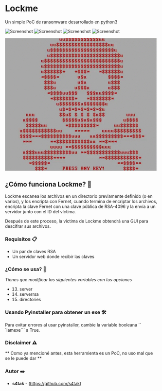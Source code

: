 # Lockme
Un simple PoC de ransomware desarrollado en python3


![Screenshot](https://img.shields.io/badge/Platform-Windows-brightgreen)
![Screenshot](https://img.shields.io/badge/Platform-Linux-brightgreen)
![Screenshot](https://img.shields.io/badge/Language-Python%203-blue)
![Screenshot](https://img.shields.io/badge/Language-Php-blue)

![Screenshot](Images/tenor.gif)


## ¿Cómo funciona Lockme? 🚀



Lockme escanea los archivos en un directorio previamente definido (o en varios), y los encripta con Fernet, cuando termina de encriptar los archivos, encripta la clave Fernet con una clave pública de RSA-4096 y la envía a un servidor junto con el ID del víctima.

Después de este proceso, la víctima de Lockme obtendrá una GUI para descifrar sus archivos.



### Requisitos 📋



* Un par de claves RSA
* Un servidor web donde recibir las claves


### ¿Cómo se usa? 🔧



_Tienes que modificar las siguientes variables con tus opciones_

* 13. server
* 14. serverrsa
* 15. directories



### Usando Pyinstaller para obtener un exe 🛠️



Para evitar errores al usar pyinstaller, cambie la variable booleana `` `iamexe``` a True.



### Disclaimer ⚠️



** Como ya mencioné antes, esta herramienta es un PoC, no uso mal que se le puede dar **



### Autor ✒️

* **s4tak** - (https://github.com/s4tak)

